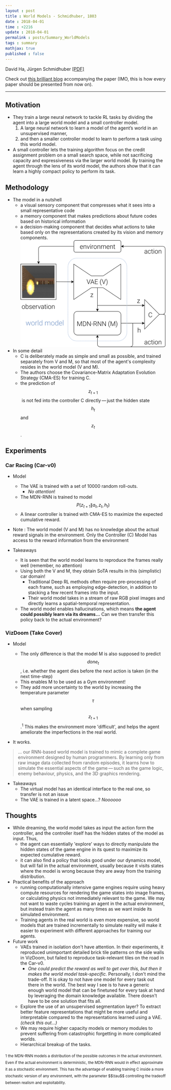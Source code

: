 ```yaml
---
layout : post
title : World Models - Schmidhuber, 1803
date : 2018-04-01
time : +2216
update : 2018-04-01
permalink : posts/Summary_WorldModels
tags : summary
mathjax: true
published : false
---
```


David Ha, Jürgen Schmidhuber [[PDF]](https://arxiv.org/abs/1803.10122)

Check out [this brilliant blog](http://worldmodels.github.io/) accompanying the paper (IMO, this is how every paper should be presented from now on).

---

## Motivation

- They train a large neural network to tackle RL tasks by dividing the agent into a large world model and a small controller model.
    1. A large neural network to learn a model of the agent’s world in an unsupervised manner,
    2. and then a smaller controller model to learn to perform a task using this world model.
- A small controller lets the training algorithm focus on the credit assignment problem on a small search space, while not sacrificing capacity and expressiveness via the larger world model. By training the agent through the lens of its world model, the authors show that it can learn a highly compact policy to perform its task.

## Methodology

- The model in a nutshell
    + a visual sensory component that compresses what it sees into a small representative code
    + a memory component that makes predictions about future codes based on historical information
    + a decision-making component that decides what actions to take based only on the representations created by its vision and memory components.
![The Model](/images/worldModel.svg)
- In some detail
    + C is deliberately made as simple and small as possible, and trained separately from V and M, so that most of the agent's complexity resides in the world model (V and M).
    + The authors choose the Covariance-Matrix Adaptation Evolution Strategy (CMA-ES) for training C.
    + the prediction of $$z_{t+1}$$​​ is not fed into the controller C directly — just the hidden state $$h_t​$$ and $$z_t$$.

## Experiments

### Car Racing (Car-v0)

- Model
    + The VAE is trained with a set of 10000 random roll-outs.
        * _No attention_!
    + The MDN-RNN is trained to model $$P(z_{t+1}\|a_t,z_t,h_t)$$
    + A linear controller is trained with CMA-ES to maximize the expected cumulative reward.
- Note : The world model (V and M) has no knowledge about the actual reward signals in the environment. Only the Controller (C) Model has access to the reward information from the environment

- Takeaways

    + It is seen that the world model learns to reproduce the frames really well (remember, no attention)
    + Using both the V and M, they obtain SoTA results in this (simplistic) car domain!
        * Traditional Deep RL methods often require pre-processing of each frame, such as employing edge-detection, in addition to stacking a few recent frames into the input.
        * Their world model takes in a stream of raw RGB pixel images and directly learns a spatial-temporal representation.
    + The world model enables hallucinations, which means **the agent could possibly learn via its dreams...** Can we then transfer this policy back to the actual environment?

### VizDoom (Take Cover)

- Model
    + The only difference is that the model M is also supposed to predict $$done_t$$, i.e. whether the agent dies before the next action is taken (in the next time-step)
    + This enables M to be used as a Gym environment!
    + They add more uncertainty to the world by increasing the temperature parameter $$\tau$$ when sampling $$z_{t+1}$$.<sup>1</sup> This makes the environment more 'difficult', and helps the agent ameliorate the imperfections in the real world.

- It works.
> ... our RNN-based world model is trained to mimic a complete game environment designed by human programmers. By learning only from raw image data collected from random episodes, it learns how to simulate the essential aspects of the game — such as the game logic, enemy behaviour, physics, and the 3D graphics rendering.

- Takeaways
    + The virtual model has an identical interface to the real one, so transfer is not an issue
    + The VAE is trained in a latent space...? _Noooooo_

## Thoughts

- While dreaming, the world model takes as input the action form the controller, and the controller itself has the hidden states of the model as input. Thus,
    + the agent can essentially 'explore' ways to directly manipulate the hidden states of the game engine in its quest to maximize its expected cumulative reward.
    + it can also find a policy that looks good under our dynamics model, but will fail in the actual environment, usually because it visits states where the model is wrong because they are away from the training distribution.
- Practical benefits of the approach
    + running computationally intensive game engines require using heavy compute resources for rendering the game states into image frames, or calculating physics not immediately relevant to the game. We may not want to waste cycles training an agent in the actual environment, but instead train the agent as many times as we want inside its simulated environment.
    + Training agents in the real world is even more expensive, so world models that are trained incrementally to simulate reality will make it easier to experiment with different approaches for training our agents.
- Future work
    + VAEs trained in isolation don't have attention.
    In their experiments, it reproduced unimportant detailed brick tile patterns on the side walls in VizDoom, but failed to reproduce task-relevant tiles on the road in the Car-v0.
        * _One could predict the reward as well to get over this, but then it makes the world model task-specific._
        Personally, I don't mind the trade-off. It is okay to not have one model for every task out there in the world. The best way I see is to have a generic enough world model that can be finetuned for every task at hand by leveraging the domain knowledge available. There doesn't have to be one solution that fits all.
    + Explore the use of an unsupervised segmentation layer?
    To extract better feature representations that might be more useful and interpretable compared to the representations learned using a VAE. _(check this out...)_
    + We may require higher capacity models or memory modules to prevent suffering from catastrophic forgetting in more complicated worlds.
    + Hierarchical breakup of the tasks.

<sub>
    1 the MDN-RNN models a distribution of the possible outcomes in the actual environment. Even if the actual environment is deterministic, the MDN-RNN would in effect approximate it as a stochastic environment. This has the advantage of enabling training C inside a more stochastic version of any environment, with the parameter $$\tau$$ controlling the tradeoff between realism and exploitability.
</sub>
